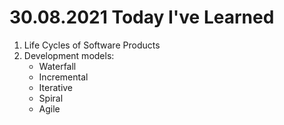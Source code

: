 # 30.08.2021 Today I've Learned
1. Life Cycles of Software Products
2. Development models:
    * Waterfall
    * Incremental
    * Iterative
    * Spiral
    * Agile 
